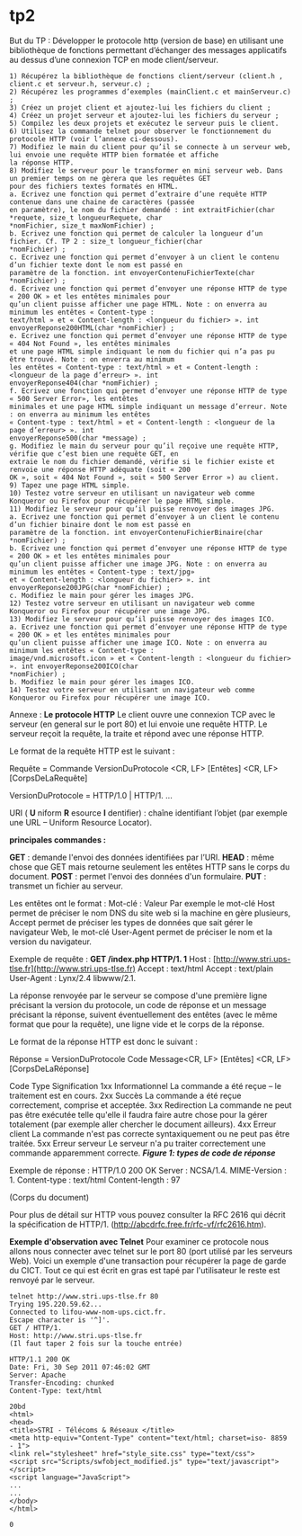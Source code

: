 # tp2

But du TP : Développer le protocole http (version de base) en utilisant une bibliothèque de fonctions permettant d’échanger des
messages applicatifs au dessus d’une connexion TCP en mode client/serveur.

```
1) Récupérez la bibliothèque de fonctions client/serveur (client.h , client.c et serveur.h, serveur.c) ;
2) Récupérez les programmes d’exemples (mainClient.c et mainServeur.c) ;
3) Créez un projet client et ajoutez-lui les fichiers du client ;
4) Créez un projet serveur et ajoutez-lui les fichiers du serveur ;
5) Compilez les deux projets et exécutez le serveur puis le client.
6) Utilisez la commande telnet pour observer le fonctionnement du protocole HTTP (voir l’annexe ci-dessous).
7) Modifiez le main du client pour qu’il se connecte à un serveur web, lui envoie une requête HTTP bien formatée et affiche
la réponse HTTP.
8) Modifiez le serveur pour le transformer en mini serveur web. Dans un premier temps on ne gèrera que les requêtes GET
pour des fichiers textes formatés en HTML.
a. Ecrivez une fonction qui permet d’extraire d’une requête HTTP contenue dans une chaine de caractères (passée
en paramètre), le nom du fichier demandé : int extraitFichier(char *requete, size_t longueurRequete, char
*nomFichier, size_t maxNomFichier) ;
b. Ecrivez une fonction qui permet de calculer la longueur d’un fichier. Cf. TP 2 : size_t longueur_fichier(char
*nomFichier) ;
c. Ecrivez une fonction qui permet d’envoyer à un client le contenu d’un fichier texte dont le nom est passé en
paramètre de la fonction. int envoyerContenuFichierTexte(char *nomFichier) ;
d. Ecrivez une fonction qui permet d’envoyer une réponse HTTP de type « 200 OK » et les entêtes minimales pour
qu’un client puisse afficher une page HTML. Note : on enverra au minimum les entêtes « Content-type :
text/html » et « Content-length : <longueur du fichier> ». int envoyerReponse200HTML(char *nomFichier) ;
e. Ecrivez une fonction qui permet d’envoyer une réponse HTTP de type « 404 Not Found », les entêtes minimales
et une page HTML simple indiquant le nom du fichier qui n’a pas pu être trouvé. Note : on enverra au minimum
les entêtes « Content-type : text/html » et « Content-length : <longueur de la page d’erreur> ». int
envoyerReponse404(char *nomFichier) ;
f. Ecrivez une fonction qui permet d’envoyer une réponse HTTP de type « 500 Server Error», les entêtes
minimales et une page HTML simple indiquant un message d’erreur. Note : on enverra au minimum les entêtes
« Content-type : text/html » et « Content-length : <longueur de la page d’erreur> ». int
envoyerReponse500(char *message) ;
g. Modifiez le main du serveur pour qu’il reçoive une requête HTTP, vérifie que c’est bien une requête GET, en
extraie le nom du fichier demandé, vérifie si le fichier existe et renvoie une réponse HTTP adéquate (soit « 200
OK », soit « 404 Not Found », soit « 500 Server Error ») au client.
9) Tapez une page HTML simple.
10) Testez votre serveur en utilisant un navigateur web comme Konqueror ou Firefox pour récupérer le page HTML simple.
11) Modifiez le serveur pour qu’il puisse renvoyer des images JPG.
a. Ecrivez une fonction qui permet d’envoyer à un client le contenu d’un fichier binaire dont le nom est passé en
paramètre de la fonction. int envoyerContenuFichierBinaire(char *nomFichier) ;
b. Ecrivez une fonction qui permet d’envoyer une réponse HTTP de type « 200 OK » et les entêtes minimales pour
qu’un client puisse afficher une image JPG. Note : on enverra au minimum les entêtes « Content-type : text/jpg»
et « Content-length : <longueur du fichier> ». int envoyerReponse200JPG(char *nomFichier) ;
c. Modifiez le main pour gérer les images JPG.
12) Testez votre serveur en utilisant un navigateur web comme Konqueror ou Firefox pour récupérer une image JPG.
13) Modifiez le serveur pour qu’il puisse renvoyer des images ICO.
a. Ecrivez une fonction qui permet d’envoyer une réponse HTTP de type « 200 OK » et les entêtes minimales pour
qu’un client puisse afficher une image ICO. Note : on enverra au minimum les entêtes « Content-type :
image/vnd.microsoft.icon » et « Content-length : <longueur du fichier> ». int envoyerReponse200ICO(char
*nomFichier) ;
b. Modifiez le main pour gérer les images ICO.
14) Testez votre serveur en utilisant un navigateur web comme Konqueror ou Firefox pour récupérer une image ICO.
```
Annexe : **Le protocole HTTP**
Le client ouvre une connexion TCP avec le serveur (en general sur le port 80) et lui envoie une requête HTTP. Le serveur reçoit la
requête, la traite et répond avec une réponse HTTP.


Le format de la requête HTTP est le suivant :

Requête = Commande <uri> VersionDuProtocole <CR, LF>
[Entêtes]
<CR, LF>
[CorpsDeLaRequête]

VersionDuProtocole = HTTP/1.0 | HTTP/1. ...

URI ( **U** niform **R** esource **I** dentifier) : chaîne identifiant l’objet (par exemple une URL – Uniform Resource Locator).

**principales commandes :**

**GET** : demande l'envoi des données identifiées par l’URI.
**HEAD** : même chose que GET mais retourne seulement les entêtes HTTP sans le corps du document.
**POST** : permet l'envoi des données d'un formulaire.
**PUT** : transmet un fichier au serveur.

Les entêtes ont le format :
Mot-clé : Valeur<CR><LF>
Par exemple le mot-clé Host permet de préciser le nom DNS du site web si la machine en gère plusieurs, Accept permet de
préciser les types de données que sait gérer le navigateur Web, le mot-clé User-Agent permet de préciser le nom et la version du
navigateur.

Exemple de requête :
**GET /index.php HTTP/1. 1**
Host : [http://www.stri.ups-tlse.fr](http://www.stri.ups-tlse.fr)
Accept : text/html
Accept : text/plain
User-Agent : Lynx/2.4 libwww/2.1.

La réponse renvoyée par le serveur se compose d'une première ligne précisant la version du protocole, un code de réponse et un
message précisant la réponse, suivent éventuellement des entêtes (avec le même format que pour la requête), une ligne vide et le
corps de la réponse.

Le format de la réponse HTTP est donc le suivant :

Réponse = VersionDuProtocole Code Message<CR, LF>
[Entêtes]
<CR, LF>
[CorpsDeLaRéponse]

Code Type Signification
1xx Informationnel La commande a été reçue – le traitement est en cours.
2xx Succès La commande a été reçue correctement, comprise et acceptée.
3xx Redirection La commande ne peut pas être exécutée telle qu'elle il faudra faire autre chose pour la
gérer totalement (par exemple aller chercher le document ailleurs).
4xx Erreur client La commande n'est pas correcte syntaxiquement ou ne peut pas être traitée.
5xx Erreur serveur Le serveur n'a pu traiter correctement une commande apparemment correcte.
**_Figure 1: types de code de réponse_**

Exemple de réponse :
HTTP/1.0 200 OK
Server : NCSA/1.4.
MIME-Version : 1.
Content-type : text/html
Content-length : 97

<HTML>
<HEAD>
<TITLE>


Exemple de document HTML
</TITLE>
<HEAD>
<BODY>
(Corps du document)
</BODY>
</HTML>

Pour plus de détail sur HTTP vous pouvez consulter la RFC 2616 qui décrit la spécification de HTTP/1.
(http://abcdrfc.free.fr/rfc-vf/rfc2616.htm).

**Exemple d'observation avec Telnet**
Pour examiner ce protocole nous allons nous connecter avec telnet sur le port 80 (port utilisé par les serveurs Web). Voici un
exemple d'une transaction pour récupérer la page de garde du CICT. Tout ce qui est écrit en gras est tapé par l'utilisateur le reste
est renvoyé par le serveur.

```
telnet http://www.stri.ups-tlse.fr 80
Trying 195.220.59.62...
Connected to lifou-www-nom-ups.cict.fr.
Escape character is '^]'.
GET / HTTP/1.
Host: http://www.stri.ups-tlse.fr
(Il faut taper 2 fois sur la touche entrée)
```
```
HTTP/1.1 200 OK
Date: Fri, 30 Sep 2011 07:46:02 GMT
Server: Apache
Transfer-Encoding: chunked
Content-Type: text/html
```
```
20bd
<html>
<head>
<title>STRI - Télécoms & Réseaux </title>
<meta http-equiv="Content-Type" content="text/html; charset=iso- 8859 - 1">
<link rel="stylesheet" href="style_site.css" type="text/css">
<script src="Scripts/swfobject_modified.js" type="text/javascript"></script>
<script language="JavaScript">
...
...
</body>
</html>
```
```
0
```